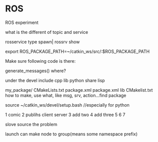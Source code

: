 ROS
===

ROS experiment




what is the different of topic and service

rosservice type spawn| rossrv show

export ROS_PACKAGE_PATH=~/catkin_ws/src/:$ROS_PACKAGE_PATH


Make sure following code is there:

generate_messages()  where?


under the devel 
include    	cpp
lib		python
share		lisp


my_package/
  CMakeLists.txt
  package.xml
package.xml lib
CMakelist.txt	how to make, use what, like msg, srv, action...find package


source ~/catkin_ws/devel/setup.bash      //especially for python


1 comic 
2 publihs
  client server
3 add two
4 add three 
5 
6
7

slove source the problem


launch can make node to group(means some namespace prefix)

